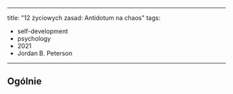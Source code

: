 
---
title: "12 życiowych zasad: Antidotum na chaos"
tags: 
- self-development
- psychology
- 2021
- Jordan B. Peterson
---

## Ogólnie


